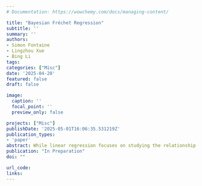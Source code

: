 ```yaml
---
# Documentation: https://wowchemy.com/docs/managing-content/

title: "Bayesian Fréchet Regression"
subtitle: ''
summary: ''
authors:
- Simon Fontaine
- Lingzhou Xue
- Bing Li
tags:
categories: ["Misc"]
date: '2025-04-20'
featured: false
draft: false

image:
  caption: ''
  focal_point: ''
  preview_only: false

projects: ["Misc"]
publishDate: '2025-05-01T16:06:35.531219Z'
publication_types:
- 'paper'
abstract: While linear regression focuses on studying the relationship between a set of covariates and a real-valued response, Fréchet regression addresses more complex responses, with the sole assumption that observations can be compared using a metric. Examples of such metric space-valued responses include correlation matrices, distributions, graphs, trees, spherical data, and many others. In this work, we propose a Bayesian approach to Fréchet regression, allowing practitioners to incorporate prior knowledge into the regression process. One of the main challenges is that Fréchet regression does not directly describe a model nor does it involve parameters, making prior specification non-trivial. By drawing inspiration from Bayesian linear regression and importance weighting, we can overcome these challenges and provide a practical and tractable solution.
publication: "In Preparation"
doi: ""

url_code: 
links: 
---
```


